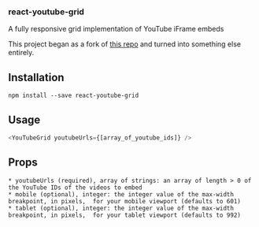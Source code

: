 ### react-youtube-grid

A fully responsive grid implementation of YouTube iFrame embeds

This project began as a fork of [this repo](https://github.com/troybetz/react-youtube) and turned into something else entirely.

## Installation

```npm install --save react-youtube-grid```

## Usage
```javascript
<YouTubeGrid youtubeUrls={[array_of_youtube_ids]} />
```
## Props

```
* youtubeUrls (required), array of strings: an array of length > 0 of the YouTube IDs of the videos to embed
* mobile (optional), integer: the integer value of the max-width breakpoint, in pixels,  for your mobile viewport (defaults to 601)
* tablet (optional), integer: the integer value of the max-width breakpoint, in pixels,  for your tablet viewport (defaults to 992)
```
